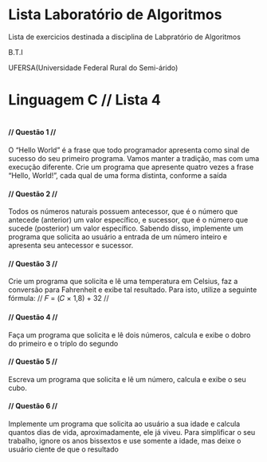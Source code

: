 # Lista Laboratório de Algoritmos

<div>
   <p align="left"> Lista de exercicios destinada a disciplina de Labpratório de Algoritmos</p>
    <p align="left">B.T.I</p>
    <p align="left">UFERSA(Universidade Federal Rural do Semi-árido)</p>
</div>

<h1>Linguagem C // Lista 4<h1>

<h4>// Questão 1 //</h4>
<p>
  O “Hello World” é a frase que todo programador apresenta como sinal de sucesso
do seu primeiro programa. Vamos manter a tradição, mas com uma execução
diferente. Crie um programa que apresente quatro vezes a frase “Hello, World!”,
cada qual de uma forma distinta, conforme a saída
</p>

<h4>// Questão 2 //</h4>

<p>
  Todos os números naturais possuem antecessor, que é o número que antecede
(anterior) um valor específico, e sucessor, que é o número que sucede (posterior) um
valor específico. Sabendo disso, implemente um programa que solicita ao usuário a
entrada de um número inteiro e apresenta seu antecessor e sucessor. 
</p>

<h4> // Questão 3 // </h4>

<p>
  Crie um programa que solicita e lê uma temperatura em Celsius, faz a conversão
para Fahrenheit e exibe tal resultado. Para isto, utilize a seguinte fórmula:
// 𝐹 = (𝐶 × 1,8) + 32 //
</p>

<h4> // Questão 4 // </h4>

<p>
  Faça um programa que solicita e lê dois números, calcula e exibe o dobro do
primeiro e o triplo do segundo
</p>

<h4> // Questão 5 // </h4>

<p>
  Escreva um programa que solicita e lê um número, calcula e exibe o seu cubo.
</p>

<h4> // Questão 6 // </h4>

<p>
  Implemente um programa que solicita ao usuário a sua idade e calcula quantos dias
de vida, aproximadamente, ele já viveu. Para simplificar o seu trabalho, ignore os
anos bissextos e use somente a idade, mas deixe o usuário ciente de que o resultado 
</p>
